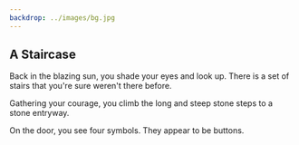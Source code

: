 ```yaml
---
backdrop: ../images/bg.jpg
---
```


## A Staircase

Back in the blazing sun, you shade your eyes and look up. There is a set of stairs that you're sure weren't there before.

Gathering your courage, you climb the long and steep stone steps to a stone entryway.

On the door, you see four symbols. They appear to be buttons.

<Buttons/>
